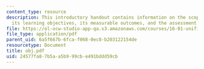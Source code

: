 ```yaml
---
content_type: resource
description: This introductory handout contains information on the scope of the course,
  its learning objectives, its measurable outcomes, and the assessment strategy.
file: https://ol-ocw-studio-app-qa.s3.amazonaws.com/courses/16-01-unified-engineering-i-ii-iii-iv-fall-2005-spring-2006/24577fa87b5aa5b999cbe491bddd59cb_obj.pdf
file_type: application/pdf
parent_uid: 6a5f667b-6fca-f068-0ec8-b203122154de
resourcetype: Document
title: obj.pdf
uid: 24577fa8-7b5a-a5b9-99cb-e491bddd59cb
---
```

